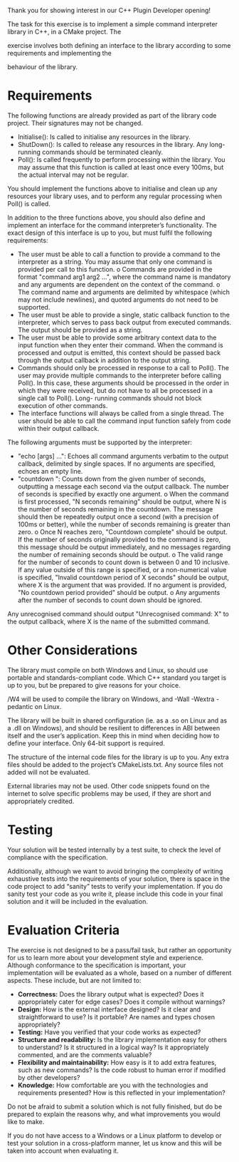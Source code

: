 Thank you for showing interest in our C++ Plugin Developer opening!

The task for this exercise is to implement a simple command interpreter library in C++, in a CMake project. The

exercise involves both defining an interface to the library according to some requirements and implementing the

behaviour of the library.

# Requirements

The following functions are already provided as part of the library code project. Their signatures may not be
changed.

- Initialise(): Is called to initialise any resources in the library.
- ShutDown(): Is called to release any resources in the library. Any long-running commands should be
    terminated cleanly.
- Poll(): Is called frequently to perform processing within the library. You may assume that this function is
    called at least once every 100ms, but the actual interval may not be regular.

You should implement the functions above to initialise and clean up any resources your library uses, and to
perform any regular processing when Poll() is called.

In addition to the three functions above, you should also define and implement an interface for the command
interpreter’s functionality. The exact design of this interface is up to you, but must fulfil the following
requirements:

- The user must be able to call a function to provide a command to the interpreter as a string. You may
    assume that only one command is provided per call to this function.
       o Commands are provided in the format "command arg1 arg2 ...", where the command name is
          mandatory and any arguments are dependent on the context of the command.
       o The command name and arguments are delimited by whitespace (which may not include
          newlines), and quoted arguments do not need to be supported.
- The user must be able to provide a single, static callback function to the interpreter, which serves to pass
    back output from executed commands. The output should be provided as a string.
- The user must be able to provide some arbitrary context data to the input function when they enter their
    command. When the command is processed and output is emitted, this context should be passed back
    through the output callback in addition to the output string.
- Commands should only be processed in response to a call to Poll(). The user may provide multiple
    commands to the interpreter before calling Poll(). In this case, these arguments should be processed in
    the order in which they were received, but do not have to all be processed in a single call to Poll(). Long-
    running commands should not block execution of other commands.
- The interface functions will always be called from a single thread. The user should be able to call the
    command input function safely from code within their output callback.


The following arguments must be supported by the interpreter:

- "echo [args] ...": Echoes all command arguments verbatim to the output callback, delimited by single
    spaces. If no arguments are specified, echoes an empty line.
- "countdown <secs>": Counts down from the given number of seconds, outputting a message each second
    via the output callback. The number of seconds is specified by exactly one argument.
       o When the command is first processed, "N seconds remaining" should be output, where N is the
          number of seconds remaining in the countdown. The message should then be repeatedly output
          once a second (with a precision of 100ms or better), while the number of seconds remaining is
          greater than zero.
       o Once N reaches zero, "Countdown complete" should be output. If the number of seconds
          originally provided to the command is zero, this message should be output immediately, and no
          messages regarding the number of remaining seconds should be output.
       o The valid range for the number of seconds to count down is between 0 and 10 inclusive. If any
          value outside of this range is specified, or a non-numerical value is specified, "Invalid countdown
          period of X seconds" should be output, where X is the argument that was provided. If no
          argument is provided, "No countdown period provided" should be output.
       o Any arguments after the number of seconds to count down should be ignored.

Any unrecognised command should output "Unrecognised command: X" to the output callback, where X is the
name of the submitted command.

# Other Considerations

The library must compile on both Windows and Linux, so should use portable and standards-compliant code.
Which C++ standard you target is up to you, but be prepared to give reasons for your choice.

/W4 will be used to compile the library on Windows, and -Wall -Wextra -pedantic on Linux.

The library will be built in shared configuration (ie. as a .so on Linux and as a .dll on Windows), and should be
resilient to differences in ABI between itself and the user’s application. Keep this in mind when deciding how to
define your interface. Only 64-bit support is required.

The structure of the internal code files for the library is up to you. Any extra files should be added to the project’s
CMakeLists.txt. Any source files not added will not be evaluated.

External libraries may not be used. Other code snippets found on the internet to solve specific problems may be
used, if they are short and appropriately credited.

# Testing

Your solution will be tested internally by a test suite, to check the level of compliance with the specification.

Additionally, although we want to avoid bringing the complexity of writing exhaustive tests into the requirements
of your solution, there is space in the code project to add “sanity” tests to verify your implementation. If you do
sanity test your code as you write it, please include this code in your final solution and it will be included in the
evaluation.

# Evaluation Criteria

The exercise is not designed to be a pass/fail task, but rather an opportunity for us to learn more about your
development style and experience. Although conformance to the specification is important, your implementation
will be evaluated as a whole, based on a number of different aspects. These include, but are not limited to:

- **Correctness:** Does the library output what is expected? Does it appropriately cater for edge cases? Does it
    compile without warnings?
- **Design:** How is the external interface designed? Is it clear and straightforward to use? Is it portable? Are
    names and types chosen appropriately?
- **Testing:** Have you verified that your code works as expected?
- **Structure and readability:** Is the library implementation easy for others to understand? Is it structured in
    a logical way? Is it appropriately commented, and are the comments valuable?
- **Flexibility and maintainability:** How easy is it to add extra features, such as new commands? Is the code
    robust to human error if modified by other developers?
- **Knowledge:** How comfortable are you with the technologies and requirements presented? How is this
    reflected in your implementation?

Do not be afraid to submit a solution which is not fully finished, but do be prepared to explain the reasons why,
and what improvements you would like to make.

If you do not have access to a Windows or a Linux platform to develop or test your solution in a cross-platform
manner, let us know and this will be taken into account when evaluating it.


